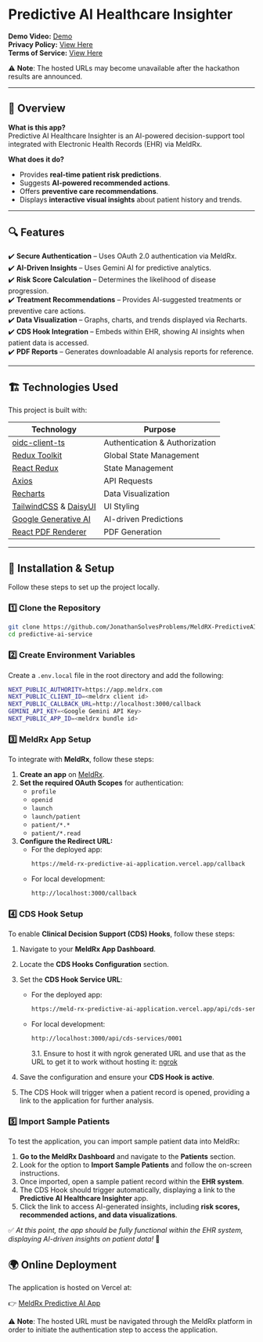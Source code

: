 # Predictive AI Healthcare Insighter

**Demo Video:** [Demo](https://www.youtube.com/watch?v=WfQ6cVL-SXc)  
**Privacy Policy:** [View Here](https://meld-rx-predictive-ai-application.vercel.app/privacy-policy)  
**Terms of Service:** [View Here](https://meld-rx-predictive-ai-application.vercel.app/terms-of-service)

⚠ **Note**: The hosted URLs may become unavailable after the hackathon results are announced.
 
----

## 📌 Overview

**What is this app?**  
Predictive AI Healthcare Insighter is an AI-powered decision-support tool integrated with Electronic Health Records (EHR) via MeldRx.

**What does it do?**

- Provides **real-time patient risk predictions**.
- Suggests **AI-powered recommended actions**.
- Offers **preventive care recommendations**.
- Displays **interactive visual insights** about patient history and trends.

---

## 🔍 Features

✔️ **Secure Authentication** – Uses OAuth 2.0 authentication via MeldRx.  
✔️ **AI-Driven Insights** – Uses Gemini AI for predictive analytics.  
✔️ **Risk Score Calculation** – Determines the likelihood of disease progression.  
✔️ **Treatment Recommendations** – Provides AI-suggested treatments or preventive care actions.  
✔️ **Data Visualization** – Graphs, charts, and trends displayed via Recharts.  
✔️ **CDS Hook Integration** – Embeds within EHR, showing AI insights when patient data is accessed.  
✔️ **PDF Reports** – Generates downloadable AI analysis reports for reference.

---

## 🏗️ Technologies Used

This project is built with:

| Technology                                                                | Purpose                        |
| ------------------------------------------------------------------------- | ------------------------------ |
| [oidc-client-ts](https://github.com/authts/oidc-client-ts)                | Authentication & Authorization |
| [Redux Toolkit](https://redux-toolkit.js.org/)                            | Global State Management        |
| [React Redux](https://react-redux.js.org/)                                | State Management               |
| [Axios](https://axios-http.com/)                                          | API Requests                   |
| [Recharts](https://recharts.org/)                                         | Data Visualization             |
| [TailwindCSS](https://tailwindcss.com/) & [DaisyUI](https://daisyui.com/) | UI Styling                     |
| [Google Generative AI](https://ai.google.dev/)                            | AI-driven Predictions          |
| [React PDF Renderer](https://react-pdf.org/)                              | PDF Generation                 |

---

## 🚀 Installation & Setup

Follow these steps to set up the project locally.

### 1️⃣ Clone the Repository

```sh
git clone https://github.com/JonathanSolvesProblems/MeldRX-PredictiveAI-Application.git
cd predictive-ai-service
```

### 2️⃣ Create Environment Variables

Create a `.env.local` file in the root directory and add the following:

```sh
NEXT_PUBLIC_AUTHORITY=https://app.meldrx.com
NEXT_PUBLIC_CLIENT_ID=<meldrx client id>
NEXT_PUBLIC_CALLBACK_URL=http://localhost:3000/callback
GEMINI_API_KEY=<Google Gemini API Key>
NEXT_PUBLIC_APP_ID=<meldrx bundle id>
```

### 3️⃣ MeldRx App Setup

To integrate with **MeldRx**, follow these steps:

1. **Create an app** on [MeldRx](https://app.meldrx.com/).
2. **Set the required OAuth Scopes** for authentication:
   - `profile`
   - `openid`
   - `launch`
   - `launch/patient`
   - `patient/*.*`
   - `patient/*.read`
3. **Configure the Redirect URL:**
   - For the deployed app:
     ```sh
     https://meld-rx-predictive-ai-application.vercel.app/callback
     ```
   - For local development:
     ```sh
     http://localhost:3000/callback
     ```

### 4️⃣ CDS Hook Setup

To enable **Clinical Decision Support (CDS) Hooks**, follow these steps:

1. Navigate to your **MeldRx App Dashboard**.
2. Locate the **CDS Hooks Configuration** section.
3. Set the **CDS Hook Service URL**:

   - For the deployed app:
     ```sh
     https://meld-rx-predictive-ai-application.vercel.app/api/cds-services/0001
     ```
   - For local development:

     ```sh
     http://localhost:3000/api/cds-services/0001
     ```

     3.1. Ensure to host it with ngrok generated URL and use that as the URL to get it to work without hosting it: [ngrok](https://ngrok.com/)

4. Save the configuration and ensure your **CDS Hook is active**.
5. The CDS Hook will trigger when a patient record is opened, providing a link to the application for further analysis.

### 5️⃣ Import Sample Patients

To test the application, you can import sample patient data into MeldRx:

1. **Go to the MeldRx Dashboard** and navigate to the **Patients** section.
2. Look for the option to **Import Sample Patients** and follow the on-screen instructions.
3. Once imported, open a sample patient record within the **EHR system**.
4. The CDS Hook should trigger automatically, displaying a link to the **Predictive AI Healthcare Insighter** app.
5. Click the link to access AI-generated insights, including **risk scores, recommended actions, and data visualizations**.

✅ _At this point, the app should be fully functional within the EHR system, displaying AI-driven insights on patient data!_ 🚀

## 🌍 Online Deployment

The application is hosted on Vercel at:

👉 [MeldRx Predictive AI App](https://meld-rx-predictive-ai-application.vercel.app/)

⚠ **Note**: The hosted URL must be navigated through the MeldRx platform in order to initiate the authentication step to access the application.
